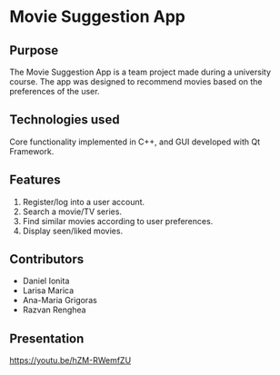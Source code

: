 # Movie Suggestion App

## Purpose

The Movie Suggestion App is a team project made during a university course. The app was designed to recommend movies based on the preferences of the user.

## Technologies used

Core functionality implemented in C++, and GUI developed with Qt Framework.

## Features

1. Register/log into a user account.
2. Search a movie/TV series.
3. Find similar movies according to user preferences.
4. Display seen/liked movies.

## Contributors

* Daniel Ionita
* Larisa Marica
* Ana-Maria Grigoras
* Razvan Renghea

## Presentation

https://youtu.be/hZM-RWemfZU
